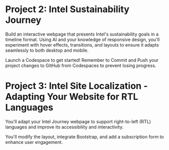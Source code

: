 # Project 2: Intel Sustainability Journey
Build an interactive webpage that presents Intel's sustainability goals in a timeline format. Using AI and your knowledge of responsive design, you'll experiment with hover effects, transitions, and layouts to ensure it adapts seamlessly to both desktop and mobile.

Launch a Codespace to get started! Remember to Commit and Push your project changes to GitHub from Codespaces to prevent losing progress.


# Project 3: Intel Site Localization - Adapting Your Website for RTL Languages
You'll adapt your Intel Journey webpage to support right-to-left (RTL) languages and improve its accessibility and interactivity.

You'll modify the layout, integrate Bootstrap, and add a subscription form to enhance user engagement.